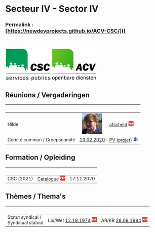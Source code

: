 <link rel="stylesheet" href="kult.css">
<link rel="stylesheet" href="table2.css">

# Secteur IV - Sector IV

### Permalink :<br>[https://newdevprojects.github.io/ACV-CSC/]()

&nbsp;

![](Logo_CSC-SP.png) ![](Logo_ACV-OD.png)

## Réunions / Vergaderingen

| &nbsp; | &nbsp; | &nbsp; |
| :--- | :---: | :--- |
| Hilde | [![](Hilde_small.png)](Hilde.jpg) | [afscheid](afscheid.pdf) ![](pdf.png) |
| Comité commun / Groepscomité | [13.02.2020](20200213.md) | [PV (projet)](20200213_PV_CCommun_REV2.docx) ![](word.jpg) |

## Formation / Opleiding

| &nbsp; | &nbsp; | &nbsp; |
| :--- | :--- | :--- |
| CSC (2021) | [Catalogue](Formations_2021.pdf) ![](pdf.png) | 17.11.2020 | 


## Thèmes / Thema's

| &nbsp; | &nbsp; | &nbsp; |
| :--- | :--- | :--- |
| Statut syndical /<br>Syndicaal statuut | Loi/Wet [12.19.1974](L_19741219.pdf) ![](pdf.png) | AR/KB [28.09.1984](AR19840928.pdf) ![](pdf.png) | 





